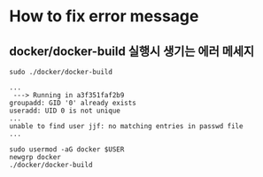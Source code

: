 # How to fix error message

## docker/docker-build 실행시 생기는 에러 메세지

```shell
sudo ./docker/docker-build
```

```shell
...
 ---> Running in a3f351faf2b9
groupadd: GID '0' already exists
useradd: UID 0 is not unique
...
unable to find user jjf: no matching entries in passwd file
...
```


```shell
sudo usermod -aG docker $USER
newgrp docker
./docker/docker-build
```

